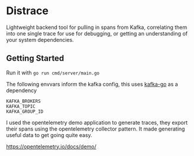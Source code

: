 # Distrace

Lightweight backend tool for pulling in spans from Kafka, correlating them into one single trace for use for debugging, or getting an understanding of your system dependencies.


## Getting Started

Run it with
`go run cmd/server/main.go`

The following envvars inform the kafka config, this uses [kafka-go](https://github.com/segmentio/kafka-go) as a dependency

```
KAFKA_BROKERS
KAFKA_TOPIC
KAFKA_GROUP_ID
```

I used the opentelemetry demo application to generate traces, they export their spans using the opentelemetry collector pattern.
It made generating useful data to get going quite easy.

https://opentelemetry.io/docs/demo/
